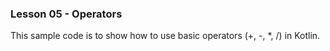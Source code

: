 ### Lesson 05 - Operators

This sample code is to show how to use basic operators (+, -, *, /) in Kotlin.